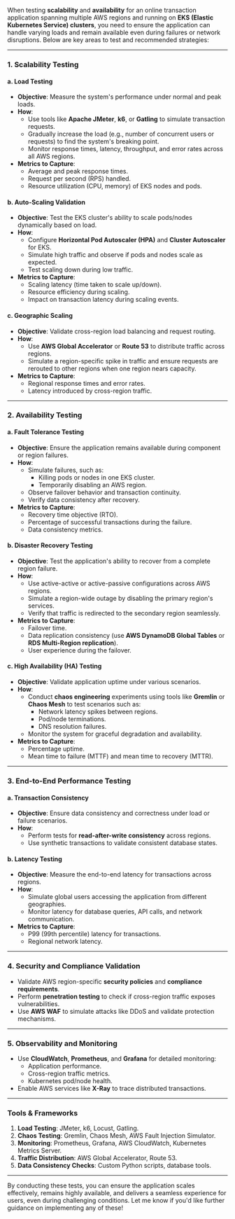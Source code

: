 When testing **scalability** and **availability** for an online transaction application spanning multiple AWS regions and running on **EKS (Elastic Kubernetes Service) clusters**, you need to ensure the application can handle varying loads and remain available even during failures or network disruptions. Below are key areas to test and recommended strategies:

---

### **1. Scalability Testing**

#### **a. Load Testing**
   - **Objective**: Measure the system's performance under normal and peak loads.
   - **How**:
     - Use tools like **Apache JMeter**, **k6**, or **Gatling** to simulate transaction requests.
     - Gradually increase the load (e.g., number of concurrent users or requests) to find the system's breaking point.
     - Monitor response times, latency, throughput, and error rates across all AWS regions.
   - **Metrics to Capture**:
     - Average and peak response times.
     - Request per second (RPS) handled.
     - Resource utilization (CPU, memory) of EKS nodes and pods.

#### **b. Auto-Scaling Validation**
   - **Objective**: Test the EKS cluster's ability to scale pods/nodes dynamically based on load.
   - **How**:
     - Configure **Horizontal Pod Autoscaler (HPA)** and **Cluster Autoscaler** for EKS.
     - Simulate high traffic and observe if pods and nodes scale as expected.
     - Test scaling down during low traffic.
   - **Metrics to Capture**:
     - Scaling latency (time taken to scale up/down).
     - Resource efficiency during scaling.
     - Impact on transaction latency during scaling events.

#### **c. Geographic Scaling**
   - **Objective**: Validate cross-region load balancing and request routing.
   - **How**:
     - Use **AWS Global Accelerator** or **Route 53** to distribute traffic across regions.
     - Simulate a region-specific spike in traffic and ensure requests are rerouted to other regions when one region nears capacity.
   - **Metrics to Capture**:
     - Regional response times and error rates.
     - Latency introduced by cross-region traffic.

---

### **2. Availability Testing**

#### **a. Fault Tolerance Testing**
   - **Objective**: Ensure the application remains available during component or region failures.
   - **How**:
     - Simulate failures, such as:
       - Killing pods or nodes in one EKS cluster.
       - Temporarily disabling an AWS region.
     - Observe failover behavior and transaction continuity.
     - Verify data consistency after recovery.
   - **Metrics to Capture**:
     - Recovery time objective (RTO).
     - Percentage of successful transactions during the failure.
     - Data consistency metrics.

#### **b. Disaster Recovery Testing**
   - **Objective**: Test the application's ability to recover from a complete region failure.
   - **How**:
     - Use active-active or active-passive configurations across AWS regions.
     - Simulate a region-wide outage by disabling the primary region's services.
     - Verify that traffic is redirected to the secondary region seamlessly.
   - **Metrics to Capture**:
     - Failover time.
     - Data replication consistency (use **AWS DynamoDB Global Tables** or **RDS Multi-Region replication**).
     - User experience during the failover.

#### **c. High Availability (HA) Testing**
   - **Objective**: Validate application uptime under various scenarios.
   - **How**:
     - Conduct **chaos engineering** experiments using tools like **Gremlin** or **Chaos Mesh** to test scenarios such as:
       - Network latency spikes between regions.
       - Pod/node terminations.
       - DNS resolution failures.
     - Monitor the system for graceful degradation and availability.
   - **Metrics to Capture**:
     - Percentage uptime.
     - Mean time to failure (MTTF) and mean time to recovery (MTTR).

---

### **3. End-to-End Performance Testing**

#### **a. Transaction Consistency**
   - **Objective**: Ensure data consistency and correctness under load or failure scenarios.
   - **How**:
     - Perform tests for **read-after-write consistency** across regions.
     - Use synthetic transactions to validate consistent database states.

#### **b. Latency Testing**
   - **Objective**: Measure the end-to-end latency for transactions across regions.
   - **How**:
     - Simulate global users accessing the application from different geographies.
     - Monitor latency for database queries, API calls, and network communication.
   - **Metrics to Capture**:
     - P99 (99th percentile) latency for transactions.
     - Regional network latency.

---

### **4. Security and Compliance Validation**
   - Validate AWS region-specific **security policies** and **compliance requirements**.
   - Perform **penetration testing** to check if cross-region traffic exposes vulnerabilities.
   - Use **AWS WAF** to simulate attacks like DDoS and validate protection mechanisms.

---

### **5. Observability and Monitoring**
   - Use **CloudWatch**, **Prometheus**, and **Grafana** for detailed monitoring:
     - Application performance.
     - Cross-region traffic metrics.
     - Kubernetes pod/node health.
   - Enable AWS services like **X-Ray** to trace distributed transactions.

---

### **Tools & Frameworks**
1. **Load Testing**: JMeter, k6, Locust, Gatling.
2. **Chaos Testing**: Gremlin, Chaos Mesh, AWS Fault Injection Simulator.
3. **Monitoring**: Prometheus, Grafana, AWS CloudWatch, Kubernetes Metrics Server.
4. **Traffic Distribution**: AWS Global Accelerator, Route 53.
5. **Data Consistency Checks**: Custom Python scripts, database tools.

---

By conducting these tests, you can ensure the application scales effectively, remains highly available, and delivers a seamless experience for users, even during challenging conditions. Let me know if you'd like further guidance on implementing any of these!

